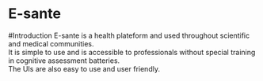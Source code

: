 # E-sante
#Introduction
 E-sante is a health plateform and used throughout scientific and medical communities.</br>
 It is simple to use and is accessible to professionals without special training in cognitive assessment batteries.</br>
 The UIs are also easy to use and user friendly.
